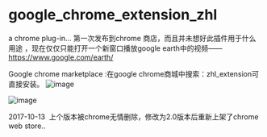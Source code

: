 # google_chrome_extension_zhl
a chrome plug-in...
第一次发布到chrome 商店，而且并未想好此插件用于什么用途 ，现在仅仅只能打开一个新窗口播放google earth中的视频——https://www.google.com/earth/

Google chrome marketplace :在google chrome商城中搜索：zhl_extension可直接安装。
![image](https://github.com/ORACLE128G/Images/blob/master/zhl_extension/img/google_earth.png)

![image](https://github.com/ORACLE128G/Images/blob/master/zhl_extension/img/zhl_extension.png)


2017-10-13 
  上个版本被chrome无情删除，修改为2.0版本后重新上架了chrome web store..
